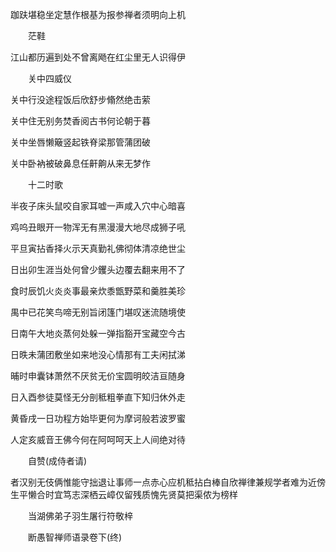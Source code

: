 <!-- { "loadSidebar": true } -->
跏趺堪稳坐定慧作根基为报参禅者须明向上机

　　茫鞋

江山都历遍到处不曾离飏在红尘里无人识得伊

　　关中四威仪

关中行没途程饭后欣舒步翛然绝击萦

关中住无别务焚香阅古书何论朝于暮

关中坐唇懒簸竖起铁脊梁那管蒲团破

关中卧衲被破鼻息任鼾齁从来无梦作

　　十二时歌

半夜子床头鼠咬自家耳嘘一声咸入穴中心暗喜

鸡呜丑眼开一物浑无有黑漫漫大地尽成狮子吼

平旦寅拈香择火示天真勤礼佛彻体清凉绝世尘

日出卯生涯当处何曾少钁头边覆去翻来用不了

食时辰饥火炎炎事最亲炊黍甑野菜和羹胜美珍

禺中已花笑鸟啼无别旨闭篷门堪叹迷流随境使

日南午大地炎蒸何处躲一弹指豁开宝藏空今古

日昳未蒲团敷坐如来地没心情那有工夫闲拭涕

晡时申囊钵萧然不厌贫无价宝圆明皎洁亘随身

日入酉参徒莫怪无分剖秪粗拳直下知归休外走

黄昏戌一日功程方始毕更何为摩诃般若波罗蜜

人定亥威音王佛今何在阿呵呵天上人间绝对待

　　自赞(成侍者请)

者汉别无伎俩惟能守拙退让事师一点赤心应机秪拈白棒自欣禅律兼规学者难为近傍生平懒合时宜笃志深栖云嶂仅留残质愧先贤莫把渠侬为榜样

　　当湖佛弟子羽生屠行符敬梓

　　断愚智禅师语录卷下(终)
